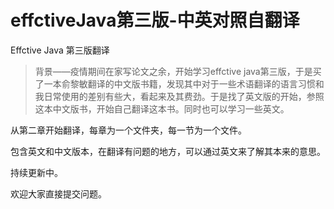 # effctiveJava第三版-中英对照自翻译
Effctive Java 第三版翻译

> 背景——疫情期间在家写论文之余，开始学习effctive java第三版，于是买了一本俞黎敏翻译的中文版书籍，发现其中对于一些术语翻译的语言习惯和我日常使用的差别有些大，看起来及其费劲。于是找了英文版的开始，参照这本中文版书，开始自己翻译这本书。同时也可以学习一些英文。

从第二章开始翻译，每章为一个文件夹，每一节为一个文件。

包含英文和中文版本，在翻译有问题的地方，可以通过英文来了解其本来的意思。

持续更新中。

欢迎大家直接提交问题。